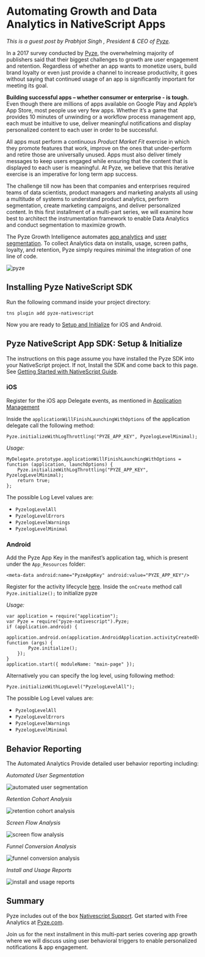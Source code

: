 # Automating Growth and Data Analytics in NativeScript Apps

*This is a guest post by Prabhjot Singh , President & CEO of [Pyze](https://pyze.com/).*

In a 2017 survey conducted by [Pyze](https://pyze.com/), the overwhelming majority of publishers said that their biggest challenges to growth are user engagement and retention. Regardless of whether an app wants to monetize users, build brand loyalty or even just provide a channel to increase productivity, it goes without saying that continued usage of an app is significantly important for meeting its goal. 

**Building successful apps – whether consumer or enterprise - is tough.** Even though there are millions of apps available on Google Play and Apple’s App Store, most people use very few apps. Whether it’s a game that provides 10 minutes of unwinding or a workflow process management app, each must be intuitive to use, deliver meaningful notifications and display personalized content to each user in order to be successful.

All apps must perform a continuous *Product Market Fit* exercise in which they promote features that work, improve on the ones that under-perform and retire those are universally unused.  Apps must also deliver timely messages to keep users engaged while ensuring that the content that is displayed to each user is meaningful. At Pyze, we believe that this iterative exercise is an imperative for long term app success. 

The challenge till now has been that companies and enterprises required teams of data scientists, product managers and marketing analysts all using a multitude of systems to understand product analytics, perform segmentation, create marketing campaigns, and deliver personalized content. In this first installment of a multi-part series, we will examine how best to architect the instrumentation framework to enable Data Analytics and conduct segmentation to maximize growth.

The Pyze Growth Intelligence automates [app analytics](https://pyze.com/portfolio/cross-platform-analytics/) and [user segmentation](https://pyze.com/portfolio/automated-segmentation/). To collect Analytics data on installs, usage, screen paths, loyalty, and retention, Pyze simply requires minimal the integration of one line of code.

![pyze](image_1.png)

## Installing Pyze NativeScript SDK

Run the following command inside your project directory:

	tns plugin add pyze-nativescript

Now you are ready to [Setup and Initialize](https://docs.pyze.com/nativescript.html#pyze-nativescript-app-sdk-setup--initialize) for iOS and Android.

## Pyze NativeScript App SDK: Setup & Initialize

The instructions on this page assume you have installed the Pyze SDK into your NativeScript project. If not, Install the SDK and come back to this page. See [Getting Started with NativeScript Guide](https://docs.pyze.com/nativescript.html#getting-started).

### iOS

Register for the iOS app Delegate events, as mentioned in [Application Management](https://docs.nativescript.org/core-concepts/application-lifecycle)

Inside the `applicationWillFinishLaunchingWithOptions` of the application delegate call the following method:

	Pyze.initializeWithLogThrottling("PYZE_APP_KEY", PyzelogLevelMinimal);

*Usage:*

	MyDelegate.prototype.applicationWillFinishLaunchingWithOptions = function (application, launchOptions) {
		Pyze.initializeWithLogThrottling("PYZE_APP_KEY", PyzelogLevelMinimal);
		return true;
	};

The possible Log Level values are:

- `PyzelogLevelAll`
- `PyzelogLevelErrors`
- `PyzelogLevelWarnings`
- `PyzelogLevelMinimal`

### Android

Add the Pyze App Key in the manifest’s application tag, which is present under the `App_Resources` folder:

	<meta-data android:name="PyzeAppKey" android:value="PYZE_APP_KEY"/>

Register for the activity lifecycle [here](https://docs.nativescript.org/core-concepts/application-lifecycle). Inside the `onCreate` method call `Pyze.initialize();` to initialize pyze

*Usage:*

	var application = require("application");
	var Pyze = require("pyze-nativescript").Pyze;
	if (application.android) {
		application.android.on(application.AndroidApplication.activityCreatedEvent, function (args) {
			Pyze.initialize();
		});
	}
	application.start({ moduleName: "main-page" });

Alternatively you can specify the log level, using following method:

	Pyze.initializeWithLogLevel("PyzelogLevelAll");

The possible Log Level values are:

- `PyzelogLevelAll`
- `PyzelogLevelErrors`
- `PyzelogLevelWarnings`
- `PyzelogLevelMinimal`

## Behavior Reporting

The Automated Analytics Provide detailed user behavior reporting including:

*Automated User Segmentation*

![automated user segmentation](image_2.png)

*Retention Cohort Analysis*

![retention cohort analysis](image_3.png)

*Screen Flow Analysis*

![screen flow analysis](image_4.png)

*Funnel Conversion Analysis*

![funnel conversion analysis](image_5.png)

*Install and Usage Reports*

![install and usage reports](image_6.png)

## Summary

Pyze includes out of the box [Nativescript Support](https://www.npmjs.com/package/pyze-nativescript). Get started with Free Analytics at [Pyze.com](https://pyze.com/).

Join us for the next installment in this multi-part series covering app growth where we will discuss using user behavioral triggers to enable personalized notifications & app engagement.